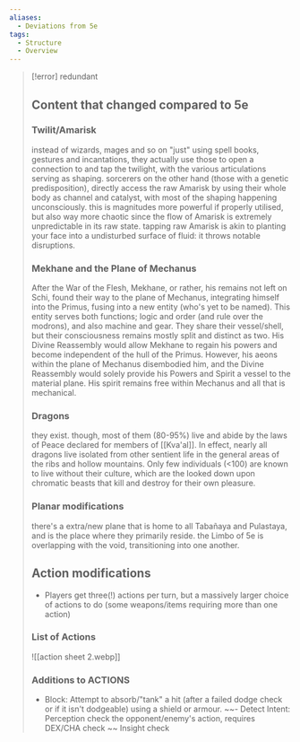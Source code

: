 ```yaml
---
aliases:
  - Deviations from 5e
tags:
  - Structure
  - Overview
---
```


> [!error] redundant
> ## Content that changed compared to 5e
> ### Twilit/Amarisk
> instead of wizards, mages and so on "just" using spell books, gestures and incantations, they actually use those to open a connection to and tap the twilight, with the various articulations serving as shaping. sorcerers on the other hand (those with a genetic predisposition), directly access the raw Amarisk by using their whole body as channel and catalyst, with most of the shaping happening unconsciously. this is magnitudes more powerful if properly utilised, but also way more chaotic since the flow of Amarisk is extremely unpredictable in its raw state. tapping raw Amarisk is akin to planting your face into a undisturbed surface of fluid: it throws notable disruptions.
> ### Mekhane and the Plane of Mechanus
> After the War of the Flesh, Mekhane, or rather, his remains not left on Schi, found their way to the plane of Mechanus, integrating himself into the Primus, fusing into a new entity (who's yet to be named). This entity serves both functions; logic and order (and rule over the modrons), and also machine and gear. They share their vessel/shell, but their consciousness remains mostly split and distinct as two. 
> His Divine Reassembly would allow Mekhane to regain his powers and become independent of the hull of the Primus. However, his aeons within the plane of Mechanus disembodied him, and the Divine Reassembly would solely provide his Powers and Spirit a vessel to the material plane. His spirit remains free within Mechanus and all that is mechanical. 
> ### Dragons
> they exist. though, most of them (80-95%) live and abide by the laws of Peace declared for members of [[Kva'al]]. In effect, nearly all dragons live isolated from other sentient life in the general areas of the ribs and hollow mountains. 
> Only few individuals (<100) are known to live without their culture, which are the looked down upon chromatic beasts that kill and destroy for their own pleasure. 
> 
> ### Planar modifications
> there's a extra/new plane that is home to all Tabañaya and Pulastaya, and is the place where they primarily reside. 
> the Limbo of 5e is overlapping with the void, transitioning into one another. 
> 
> ## Action modifications
> - Players get three(!) actions per turn, but a massively larger choice of actions to do (some weapons/items requiring more than one action)
> ### List of Actions
> ![[action sheet 2.webp]]
> ### Additions to ACTIONS
> - Block: Attempt to absorb/"tank" a hit (after a failed dodge check or if it isn't dodgeable) using a shield or armour. 
> ~~- Detect Intent: Perception check the opponent/enemy's action, requires DEX/CHA check
> ~~  Insight check
> 